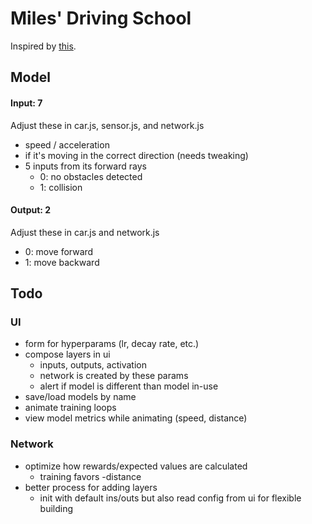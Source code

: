 # Miles' Driving School
 
Inspired by [this](https://www.youtube.com/watch?v=Rs_rAxEsAvI).

## Model

#### Input: 7
Adjust these in car.js, sensor.js, and network.js
* speed / acceleration
* if it's moving in the correct direction (needs tweaking)
* 5 inputs from its forward rays
  * 0: no obstacles detected
  * 1: collision

#### Output: 2
Adjust these in car.js and network.js
* 0: move forward
* 1: move backward

## Todo
### UI
* form for hyperparams (lr, decay rate, etc.)
* compose layers in ui 
  * inputs, outputs, activation 
  * network is created by these params
  * alert if model is different than model in-use
* save/load models by name
* animate training loops
* view model metrics while animating (speed, distance)

### Network
* optimize how rewards/expected values are calculated
  * training favors -distance
* better process for adding layers
  * init with default ins/outs but also read config from ui for flexible building